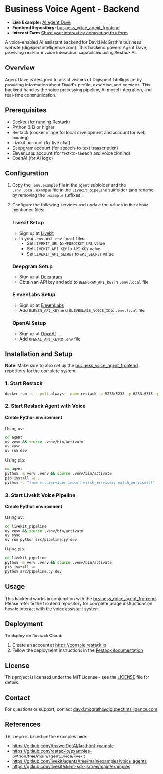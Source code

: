 # Business Voice Agent - Backend

- **Live Example:** [AI Agent Dave](https://business-voice-agent.digispectintelligence.solutions/)
- **Frontend Repository:** [business_voice_agent_frontend](https://github.com/digispect-intel/business_voice_agent_frontend)
- **Interest Form** [Share your interest by completing this form](https://forms.digispectintelligence.solutions/r4RzLd)

A voice-enabled AI assistant backend for David McGrath's business website (digispectintelligence.com). This backend powers Agent Dave, providing real-time voice interaction capabilities using Restack AI.

## Overview

Agent Dave is designed to assist visitors of Digispect Intelligence by providing information about David's profile, expertise, and services. This backend handles the voice processing pipeline, AI model integration, and real-time communication.

## Prerequisites

- Docker (for running Restack)
- Python 3.10 or higher
- Restack (docker image for local development and account for web hosting)
- Livekit account (for live chat)
- Deepgram account (for speech-to-text transcription)
- ElevenLabs account (for text-to-speech and voice cloning)
- OpenAI (for AI logic) 

## Configuration

1. Copy the `.env.example` file in the `agent` subfolder and the `.env.local.example` file in the `livekit_pipeline` subfolder (and rename by removing the `.example` suffixes):

2. Configure the following services and update the values in the above mentioned files:

   ### Livekit Setup
   - Sign up at [Livekit](https://livekit.io)
   - In your `.env` and `.env.local` files:
     - Set `LIVEKIT_URL` to `WEBSOCKET_URL` value
     - Set `LIVEKIT_API_KEY` to `API_KEY` value
     - Set `LIVEKIT_API_SECRET` to `API_SECRET` value

   ### Deepgram Setup
   - Sign up at [Deepgram](https://deepgram.com)
   - Obtain an API key and add to `DEEPGRAM_API_KEY` in `.env.local` file

   ### ElevenLabs Setup
   - Sign up at [ElevenLabs](https://try.elevenlabs.io/business_voice_agent)
   - Add `ELEVEN_API_KEY` and `ELEVENLABS_VOICE_ID`to `.env.local` file

   ### OpenAI Setup
   - Sign up at [OpenAI](https://platform.openai.com)
   - Add `OPENAI_API_KEY`to `.env` file

## Installation and Setup

**Note:** Make sure to also set up the [business_voice_agent_frontend](https://github.com/digispect-intel/business_voice_agent_frontend) repository for the complete system.

### 1. Start Restack

```bash
docker run -d --pull always --name restack -p 5233:5233 -p 6233:6233 -p 7233:7233 -p 9233:9233 -p 10233:10233 ghcr.io/restackio/restack:main
```

### 2. Start Restack Agent with Voice

#### Create Python environment

Using uv:
```bash
cd agent
uv venv && source .venv/bin/activate
uv sync
uv run dev
```

Using pip:
```bash
cd agent
python -m venv .venv && source .venv/bin/activate
pip install -e .
python -c "from src.services import watch_services; watch_services()"
```

### 3. Start Livekit Voice Pipeline

#### Create Python environment

Using uv:
```bash
cd livekit_pipeline
uv venv && source .venv/bin/activate
uv sync
uv run python src/pipeline.py dev
```

Using pip:
```bash
cd livekit_pipeline
python -m venv .venv && source .venv/bin/activate
pip install -e .
python src/pipeline.py dev
```

## Usage

This backend works in conjunction with the [business_voice_agent_frontend](https://github.com/digispect-intel/business_voice_agent_frontend). Please refer to the frontend repository for complete usage instructions on how to interact with the voice assistant system.

## Deployment

To deploy on Restack Cloud:
1. Create an account at https://console.restack.io
2. Follow the deployment instructions in the [Restack documentation](https://docs.restack.io/restack-cloud/introduction)

## License

This project is licensed under the MIT License - see the [LICENSE](LICENSE) file for details.

## Contact

For questions or support, contact david.mcgrath@digispectintelligence.com

## References

This repo is based on the examples here:
- https://github.com/AnswerDotAI/fasthtml-example
- https://github.com/restackio/examples-python/tree/main/agent_voice/livekit
- https://github.com/livekit/agents/tree/main/examples/voice_agents
- https://github.com/livekit/client-sdk-js/tree/main/examples